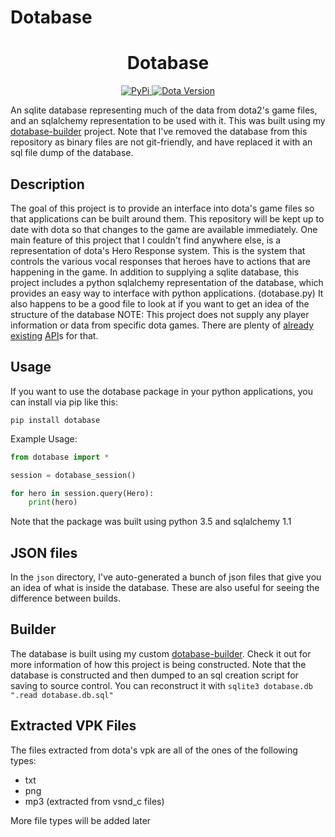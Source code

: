 # Dotabase
<h1 align="center">Dotabase</h1>

<p align="center">
	<a href="https://pypi.org/project/dotabase/">
		<img alt="PyPi" src="https://img.shields.io/pypi/v/dotabase.svg?style=for-the-badge&logo=pypi">
	</a>
	<a href="https://www.dota2.com/patches/">
		<img alt="Dota Version" src="https://img.shields.io/endpoint?url=https://raw.githubusercontent.com/mdiller/dotabase/master/DOTA_VERSION">
	</a>
</p>

An sqlite database representing much of the data from dota2's game files, and an sqlalchemy representation to be used with it. This was built using my [dotabase-builder](https://github.com/mdiller/dotabase-builder) project. Note that I've removed the database from this repository as binary files are not git-friendly, and have replaced it with an sql file dump of the database.

## Description
The goal of this project is to provide an interface into dota's game files so that applications can be built around them. This repository will be kept up to date with dota so that changes to the game are available immediately. 
One main feature of this project that I couldn't find anywhere else, is a representation of dota's Hero Response system. This is the system that controls the various vocal responses that heroes have to actions that are happening in the game. 
In addition to supplying a sqlite database, this project includes a python sqlalchemy representation of the database, which provides an easy way to interface with python applications. (dotabase.py) It also happens to be a good file to look at if you want to get an idea of the structure of the database
NOTE: This project does not supply any player information or data from specific dota games. There are plenty of [already](http://dev.dota2.com/showthread.php?t=47115 "Dota 2 Match History API") [existing](https://steamcommunity.com/dev "Steam Web API") [API](http://docs.opendota.com/ "OpenDota/Yasp API")s for that.

## Usage

If you want to use the dotabase package in your python applications, you can install via pip like this:
```
pip install dotabase
```

Example Usage:
```python
from dotabase import *

session = dotabase_session()

for hero in session.query(Hero):
	print(hero)
```
Note that the package was built using python 3.5 and sqlalchemy 1.1

## JSON files

In the `json` directory, I've auto-generated a bunch of json files that give you an idea of what is inside the database. These are also useful for seeing the difference between builds.

## Builder
The database is built using my custom [dotabase-builder](https://github.com/mdiller/dotabase-builder "Dotabase Builder"). Check it out for more information of how this project is being constructed. Note that the database is constructed and then dumped to an sql creation script for saving to source control. You can reconstruct it with `sqlite3 dotabase.db ".read dotabase.db.sql"`

## Extracted VPK Files
The files extracted from dota's vpk are all of the ones of the following types:
- txt
- png
- mp3 (extracted from vsnd_c files)

More file types will be added later